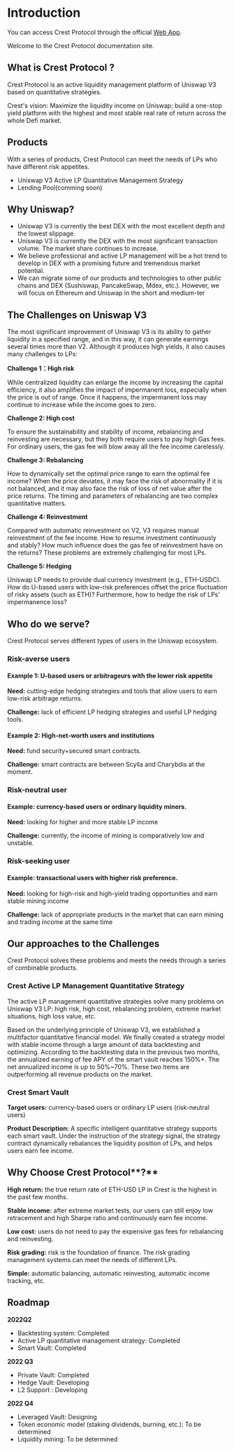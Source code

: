 # Introduction

You can access Crest Protocol through the official [Web App](https://www.crest.money).

Welcome to the Crest Protocol documentation site.

## **What is** Crest Protocol **?**

Crest Protocol is an active liquidity management platform of Uniswap V3 based on quantitative strategies.&#x20;

Crest's vision: Maximize the liquidity income on Uniswap; build a one-stop yield platform with the highest and most stable real rate of return across the whole Defi market.

## Products

With a series of products, Crest Protocol can meet the needs of LPs who have different risk appetites.

* Uniswap V3 Active LP Quantitative Management Strategy&#x20;
* Lending Pool(comming soon)

## Why Uniswap?

* Uniswap V3 is currently the best DEX with the most excellent depth and the lowest slippage.&#x20;
* Uniswap V3 is currently the DEX with the most significant transaction volume. The market share continues to increase.&#x20;
* We believe professional and active LP management will be a hot trend to develop in DEX with a promising future and tremendous market potential.&#x20;
* We can migrate some of our products and technologies to other public chains and DEX (Sushiswap, PancakeSwap, Mdex, etc.). However, we will focus on Ethereum and Uniswap in the short and medium-ter

## **The Challenges on Uniswap V3**

The most significant improvement of Uniswap V3 is its ability to gather liquidity in a specified range, and in this way, it can generate earnings several times more than V2. Although it produces high yields, it also causes many challenges to LPs:

**Challenge 1：High risk**

While centralized liquidity can enlarge the income by increasing the capital efficiency, it also amplifies the impact of impermanent loss, especially when the price is out of range. Once it happens, the impermanent loss may continue to increase while the income goes to zero.&#x20;

**Challenge 2: High cost**&#x20;

To ensure the sustainability and stability of income, rebalancing and reinvesting are necessary, but they both require users to pay high Gas fees. For ordinary users, the gas fee will blow away all the fee income carelessly.

**Challenge 3: Rebalancing**&#x20;

How to dynamically set the optimal price range to earn the optimal fee income? When the price deviates, it may face the risk of abnormality if it is not balanced, and it may also face the risk of loss of net value after the price returns. The timing and parameters of rebalancing are two complex quantitative matters.

**Challenge 4: Reinvestment**&#x20;

Compared with automatic reinvestment on V2, V3 requires manual reinvestment of the fee income. How to resume investment continuously and stably? How much influence does the gas fee of reinvestment have on the returns? These problems are extremely challenging for most LPs.

**Challenge 5: Hedging**&#x20;

Uniswap LP needs to provide dual currency investment (e.g., ETH-USDC). How do U-based users with low-risk preferences offset the price fluctuation of risky assets (such as ETH)? Furthermore, how to hedge the risk of LPs' impermanence loss?

## **Who do we serve?**

Crest Protocol serves different types of users in the Uniswap ecosystem.

### **Risk-averse users**&#x20;

#### Example 1: U-based users or arbitrageurs with the lower risk appetite&#x20;

**Need:** cutting-edge hedging strategies and tools that allow users to earn low-risk arbitrage returns.&#x20;

**Challenge:** lack of efficient LP hedging strategies and useful LP hedging tools.&#x20;

#### Example 2: High-net-worth users and institutions&#x20;

**Need:** fund security+secured smart contracts.&#x20;

**Challenge:** smart contracts are between Scylla and Charybdis at the moment.

### **Risk-neutral user**

#### Example: currency-based users or ordinary liquidity miners.&#x20;

**Need:** looking for higher and more stable LP income&#x20;

**Challenge:** currently, the income of mining is comparatively low and unstable.

### **Risk-seeking user**

#### Example: transactional users with higher risk preference.&#x20;

**Need:** looking for high-risk and high-yield trading opportunities and earn stable mining income&#x20;

**Challenge:** lack of appropriate products in the market that can earn mining and trading income at the same time

**Our approaches to the Challenges**
------------------------------------

Crest Protocol solves these problems and meets the needs through a series of combinable products.

### Crest Active LP Management Quantitative Strategy &#x20;

The active LP management quantitative strategies solve many problems on Uniswap V3 LP: high risk, high cost, rebalancing problem, extreme market situations, high loss value, etc.&#x20;

Based on the underlying principle of Uniswap V3, we established a multifactor quantitative financial model. We finally created a strategy model with stable income through a large amount of data backtesting and optimizing. According to the backtesting data in the previous two months, the annualized earning of fee APY of the smart vault reaches 150%+. The net annualized income is up to 50%\~70%. These two items are outperforming all revenue products on the market.

### Crest Smart Vault

**Target users:** currency-based users or ordinary LP users (risk-neutral users)&#x20;

**Product Description:** A specific intelligent quantitative strategy supports each smart vault. Under the instruction of the strategy signal, the strategy contract dynamically rebalances the liquidity position of LPs, and helps users earn fee income.

**Why Choose** Crest Protocol**?**
----------------------------------

**High return:** the true return rate of ETH-USD LP in Crest is the highest in the past few months.&#x20;

**Stable income:** after extreme market tests, our users can still enjoy low retracement and high Sharpe ratio and continuously earn fee income.&#x20;

**Low cost:** users do not need to pay the expensive gas fees for rebalancing and reinvesting.&#x20;

**Risk grading:** risk is the foundation of finance. The risk grading management systems can meet the needs of different LPs.

**Simple:** automatic balancing, automatic reinvesting, automatic income tracking, etc.

## Roadmap

**2022Q2**

* Backtesting system: Completed
* Active LP quantitative management strategy: Completed
* Smart Vault: Completed

**2022 Q3**

* Private Vault: Completed
* Hedge Vault: Developing
* L2 Support : Developing

**2022 Q4**

* Leveraged Vault: Designing
* Token economic model  (staking dividends, burning, etc.): To be determined
* Liquidity mining: To be determined
